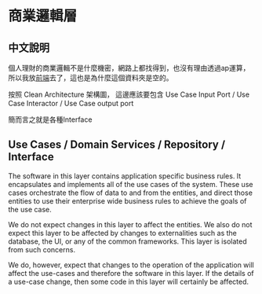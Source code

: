 # 商業邏輯層

## 中文說明

個人理財的商業邏輯不是什麼機密，網路上都找得到，也沒有理由透過ap運算，所以我放[前端](https://github.com/Chuiantw1212/econ-sense-vitepress/tree/econ-sense-vite-press/components/calculator)去了，這也是為什麼這個資料夾是空的。

按照 Clean Architecture 架構圖，
這邊應該要包含 Use Case Input Port / Use Case Interactor / Use Case output port

簡而言之就是各種Interface

## Use Cases / Domain Services / Repository / Interface

The software in this layer contains application specific business rules. It encapsulates and implements all of the use cases of the system. These use cases orchestrate the flow of data to and from the entities, and direct those entities to use their enterprise wide business rules to achieve the goals of the use case.

We do not expect changes in this layer to affect the entities. We also do not expect this layer to be affected by changes to externalities such as the database, the UI, or any of the common frameworks. This layer is isolated from such concerns.

We do, however, expect that changes to the operation of the application will affect the use-cases and therefore the software in this layer. If the details of a use-case change, then some code in this layer will certainly be affected.
